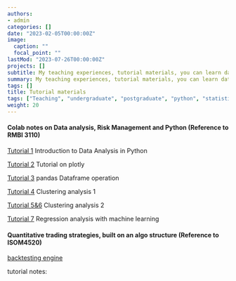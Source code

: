 ```yaml
---
authors:
- admin
categories: []
date: "2023-02-05T00:00:00Z"
image:
  caption: ""
  focal_point: ""
lastMod: "2023-07-26T00:00:00Z"
projects: []
subtitle: My teaching experiences, tutorial materials, you can learn data analytical skills from basic to intermediate level
summary: My teaching experiences, tutorial materials, you can learn data analytical skills from basic to intermediate level
tags: []
title: Tutorial materials
tags: ["Teaching", "undergraduate", "postgraduate", "python", "statistics", "data analysis"]
weight: 20
---
```


#### Colab notes on Data analysis, Risk Management and Python (Reference to RMBI 3110)

[Tutorial 1](https://drive.google.com/file/d/1K3-pJhCl8ovVkhukrwKj5BBiR4iayp66/view?usp=sharing) Introduction to Data Analysis in Python

[Tutorial 2](https://colab.research.google.com/drive/19qSaE1xVlSQxAFh4KTjnAm1cFfFql08l?usp=sharing) Tutorial on plotly

[Tutorial 3](https://colab.research.google.com/drive/1VFmv5rXTYu5Pd7intx5-Vzdj0owH6v9U?usp=sharing) pandas Dataframe operation

[Tutorial 4](https://colab.research.google.com/drive/172_TibYOJ_wuMXy7kj7exFTGgf8GSeH0?usp=sharing) Clustering analysis 1

[Tutorial 5&6](https://colab.research.google.com/drive/1bAoDiz7k-DaUv4Ij1OcGHMFughSl3uig?usp=sharing) Clustering analysis 2

[Tutorial 7](https://colab.research.google.com/drive/1R3LwfWiyQCvKsV_YyWwo9S0WWoSvmwnz?usp=sharing) Regression analysis with machine learning

#### Quantitative trading strategies, built on an algo structure (Reference to ISOM4520)

[backtesting engine](https://github.com/zyinaa/backtestingengine)

tutorial notes:
